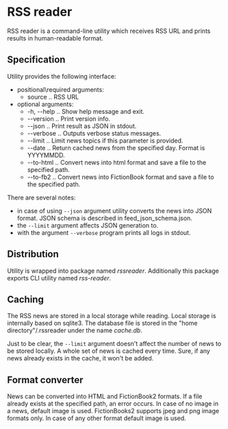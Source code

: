 # RSS reader

RSS reader is a command-line utility which receives RSS URL and prints results in human-readable format.


## Specification
Utility provides the following interface:
  * positional\required arguments:
    * source .. RSS URL
  * optional arguments:
    * -h, --help .. Show help message and exit.
    * --version  .. Print version info.
    * --json     .. Print result as JSON in stdout.
    * --verbose  .. Outputs verbose status messages.
    * --limit    .. Limit news topics if this parameter is provided.
    * --date     .. Return cached news from the specified day. Format is YYYYMMDD.
    * --to-html  .. Convert news into html format and save a file to the specified path.
    * --to-fb2   .. Convert news into FictionBook format and save a file to the specified path.


There are several notes:
  * in case of using `--json` argument utility converts the news into JSON format. JSON schema is described in feed_json_schema.json. 
  * the `--limit` argument affects JSON generation to.
  * with the argument `--verbose` program prints all logs in stdout.

## Distribution
Utility is wrapped into package named _rssreader_. Additionally this package exports CLI utility named _rss-reader_.

## Caching
The RSS news are stored in a local storage while reading. Local storage is internally based on sqlite3.
The database file is stored in the "home directory"/.rssreader under the name _cache.db_.

Just to be clear, the `--limit` argument doesn't affect the number of news to be stored locally.
A whole set of news is cached every time. Sure, if any news already exists in the cache, it won't be added.

## Format converter
News can be converted into HTML and FictionBook2 formats. If a file already exists at the specified path, an error occurs.
In case of no image in a news, default image is used.
FictionBooks2 supports jpeg and png image formats only. In case of any other format default image is used.
